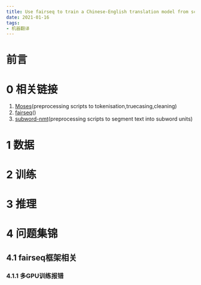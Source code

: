 ```yaml
---
title: Use fairseq to train a Chinese-English translation model from scratch
date: 2021-01-16
tags:
- 机器翻译
---
```

# 前言

# 0 相关链接
1. [Moses](http://www.statmt.org/moses/?n=Moses.Baseline)(preprocessing scripts to tokenisation,truecasing,cleaning)
2. [fairseq](https://github.com/pytorch/fairseq)()
3. [subword-nmt](https://github.com/rsennrich/subword-nmt)(preprocessing scripts to segment text into subword units)
# 1 数据
# 2 训练
# 3 推理

# 4 问题集锦
## 4.1 fairseq框架相关
### 4.1.1 多GPU训练报错
